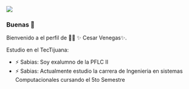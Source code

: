 ![](https://images.cooltext.com/5548422.gif)

### Buenas 👋


Bienvenido a el perfil de 👨‍🏫 ✨ Cesar Venegas✨.

Estudio en el TecTijuana:

- ⚡ Sabias: Soy exalumno de la PFLC II
- ⚡ Sabias: Actualmente estudio la carrera de Ingenieria en sistemas Computacionales cursando el 5to Semestre      

